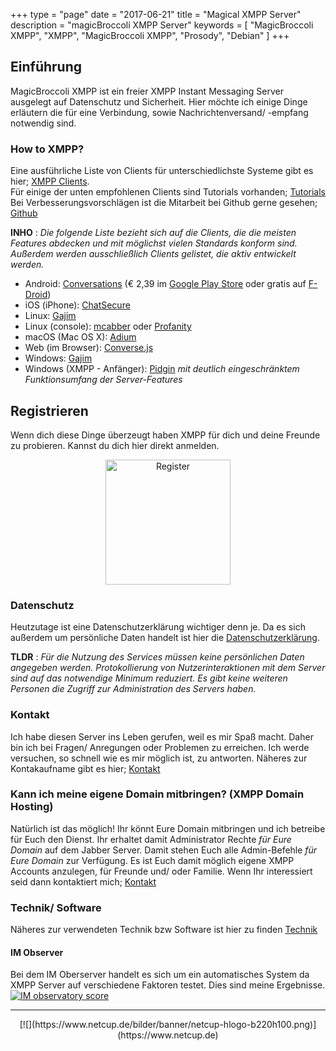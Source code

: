 +++
type = "page"
date = "2017-06-21"
title = "Magical XMPP Server"
description = "magicBroccoli XMPP Server"
keywords = [ "MagicBroccoli XMPP", "XMPP", "MagicBroccoli XMPP", "Prosody", "Debian" ]
+++
## Einführung
MagicBroccoli XMPP ist ein freier XMPP Instant Messaging Server ausgelegt auf Datenschutz und Sicherheit. Hier möchte ich einige Dinge erläutern die für eine Verbindung, sowie Nachrichtenversand/ -empfang notwendig sind.

### How to XMPP?
Eine ausführliche Liste von Clients für unterschiedlichste Systeme gibt es hier; [XMPP Clients](https://xmpp.org/software/clients.html).<br>
Für einige der unten empfohlenen Clients sind Tutorials vorhanden; [Tutorials](/page/tutorial/)<br>
Bei Verbesserungsvorschlägen ist die Mitarbeit bei Github gerne gesehen; [Github](https://github.com/mightyBroccoli/hugo-magicbroccoli.de)

**INHO** : _Die folgende Liste bezieht sich auf die Clients, die die meisten Features abdecken und mit möglichst vielen Standards konform sind. Außerdem werden ausschließlich Clients gelistet, die aktiv entwickelt werden._

- Android: [Conversations](https://conversations.im/) (€ 2,39 im [Google Play Store](https://play.google.com/store/apps/details?id=eu.siacs.conversations&referrer=utm_source%3Dwebsite) oder gratis auf [F-Droid](https://f-droid.org/repository/browse%20/?fdid=eu.siacs.conversations))
- iOS (iPhone): [ChatSecure](https://itunes.apple.com/de/app/chatsecure-Impressumverschl%C3%BCsselter-nachrichtendienst/id464200063?mt=8)
- Linux: [Gajim](https://gajim.org/?lang=de)
- Linux (console): [mcabber](https://mcabber.com/) oder [Profanity](http://www.profanity.im/)
- macOS (Mac OS X): [Adium](https://adium.im/)
- Web (im Browser): [Converse.js](https://conversejs.org/)
- Windows: [Gajim](https://gajim.org/?lang=de)
- Windows (XMPP - Anfänger): [Pidgin](https://pidgin.im/) *mit deutlich eingeschränktem Funktionsumfang der Server-Features*

## Registrieren
Wenn dich diese Dinge überzeugt haben XMPP für dich und deine Freunde zu probieren. Kannst du dich hier direkt anmelden.
<center> <p>
  <a href="/register/">
  <img src="/images/register.png" alt="Register" style="width: 200px;"/>
  </a></p>
</center>

### Datenschutz
Heutzutage ist eine Datenschutzerklärung wichtiger denn je. Da es sich außerdem um persönliche Daten handelt ist hier die [Datenschutzerklärung](/datenschutz/).

**TLDR** : _Für die Nutzung des Services müssen keine persönlichen Daten angegeben werden. Protokollierung von Nutzerinteraktionen mit dem Server sind auf das notwendige Minimum reduziert. Es gibt keine weiteren Personen die Zugriff zur Administration des Servers haben._

### Kontakt
Ich habe diesen Server ins Leben gerufen, weil es mir Spaß macht. Daher bin ich bei Fragen/ Anregungen oder Problemen zu erreichen. Ich werde versuchen, so schnell wie es mir möglich ist, zu antworten. Näheres zur Kontakaufname gibt es hier; [Kontakt](/contact/)

### Kann ich meine eigene Domain mitbringen? (XMPP Domain Hosting)
Natürlich ist das möglich! Ihr könnt Eure Domain mitbringen und ich betreibe für Euch den Dienst. Ihr erhaltet damit Administrator Rechte *für Eure Domain* auf dem Jabber Server. Damit stehen Euch alle Admin-Befehle *für Eure Domain* zur Verfügung. Es ist Euch damit möglich eigene XMPP Accounts anzulegen, für Freunde und/ oder Familie. Wenn Ihr interessiert seid dann kontaktiert mich; [Kontakt](/contact/)

### Technik/ Software
Näheres zur verwendeten Technik bzw Software ist hier zu finden [Technik](/page/technik/)

#### IM Observer
Bei dem IM Oberserver handelt es sich um ein automatisches System da XMPP Server auf verschiedene Faktoren testet. Dies sind meine Ergebnisse.<br>
<a href='https://check.messaging.one/result.php?domain=magicbroccoli.de&amp;type=client'>
  <img src='https://check.messaging.one/badge.php?domain=magicbroccoli.de' alt='IM observatory score' />
</a>

- - -

<center>[![](https://www.netcup.de/bilder/banner/netcup-hlogo-b220h100.png)](https://www.netcup.de)</center>

